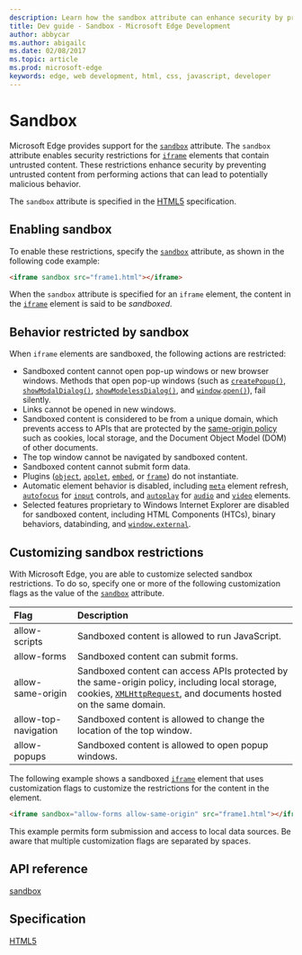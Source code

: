 ---description: Learn how the sandbox attribute can enhance security by preventing untrusted content from performing actions that can lead to potentially malicious behavior.
title: Dev guide - Sandbox - Microsoft Edge Development
author: abbycar
ms.author: abigailc
ms.date: 02/08/2017
ms.topic: article
ms.prod: microsoft-edge
keywords: edge, web development, html, css, javascript, developer
---# SandboxMicrosoft Edge provides support for the [`sandbox`](http://go.microsoft.com/fwlink/p/?LinkID=233101) attribute. The `sandbox` attribute enables security restrictions for [`iframe`](https://msdn.microsoft.com/library/ms535258) elements that contain untrusted content. These restrictions enhance security by preventing untrusted content from performing actions that can lead to potentially malicious behavior.The `sandbox` attribute is specified in the [HTML5](https://www.w3.org/TR/html5/embedded-content-0.html#attr-iframe-sandbox) specification.## Enabling sandboxTo enable these restrictions, specify the [`sandbox`](http://go.microsoft.com/fwlink/p/?LinkID=233101) attribute, as shown in the following code example:```html<iframe sandbox src="frame1.html"></iframe>```When the `sandbox` attribute is specified for an `iframe` element, the content in the [`iframe`](https://msdn.microsoft.com/library/ms535258) element is said to be *sandboxed*.## Behavior restricted by sandboxWhen `iframe` elements are sandboxed, the following actions are restricted:* Sandboxed content cannot open pop-up windows or new browser windows. Methods that open pop-up windows (such as [`createPopup()`](http://go.microsoft.com/fwlink/p/?LinkId=233330), [`showModalDialog()`](http://go.microsoft.com/fwlink/p/?LinkId=233331), [`showModelessDialog()`](https://msdn.microsoft.com/library/ms536761), and [`window`](http://go.microsoft.com/fwlink/p/?LinkID=209636).[`open()`](http://go.microsoft.com/fwlink/p/?LinkId=233333)), fail silently.* Links cannot be opened in new windows.* Sandboxed content is considered to be from a unique domain, which prevents access to APIs that are protected by the [same-origin policy](http://go.microsoft.com/fwlink/p/?LinkID=141677) such as cookies, local storage, and the Document Object Model (DOM) of other documents.* The top window cannot be navigated by sandboxed content.* Sandboxed content cannot submit form data.* Plugins ([`object`](https://msdn.microsoft.com/library/ms535859), [`applet`](https://msdn.microsoft.com/library/ms535183), [`embed`](https://msdn.microsoft.com/library/ms535245), or [`frame`](https://msdn.microsoft.com/library/ms535250)) do not instantiate.* Automatic element behavior is disabled, including [`meta`](https://msdn.microsoft.com/library/ms535853) element refresh, [`autofocus`](http://go.microsoft.com/fwlink/p/?LinkId=233308) for [`input`](https://msdn.microsoft.com/library/ms535260) controls, and [`autoplay`](http://go.microsoft.com/fwlink/p/?LinkId=233334) for [`audio`](http://go.microsoft.com/fwlink/p/?LinkID=197449) and [`video`](http://go.microsoft.com/fwlink/p/?LinkID=197448) elements.* Selected features proprietary to Windows Internet Explorer are disabled for sandboxed content, including HTML Components (HTCs), binary behaviors, databinding, and [`window.external`](http://go.microsoft.com/fwlink/p/?LinkId=233335).## Customizing sandbox restrictionsWith Microsoft Edge, you are able to customize selected sandbox restrictions. To do so, specify one or more of the following customization flags as the value of the [`sandbox`](http://go.microsoft.com/fwlink/p/?LinkID=233101) attribute.Flag | Description:------ | :-------allow-scripts | Sandboxed content is allowed to run JavaScript.allow-forms | Sandboxed content can submit forms.allow-same-origin | Sandboxed content can access APIs protected by the same-origin policy, including local storage, cookies, [`XMLHttpRequest`](http://go.microsoft.com/fwlink/p/?LinkId=233336), and documents hosted on the same domain.allow-top-navigation | Sandboxed content is allowed to change the location of the top window.allow-popups | Sandboxed content is allowed to open popup windows.The following example shows a sandboxed [`iframe`](https://msdn.microsoft.com/library/ms535258) element that uses customization flags to customize the restrictions for the content in the element.```html<iframe sandbox="allow-forms allow-same-origin" src="frame1.html"></iframe>```This example permits form submission and access to local data sources. Be aware that multiple customization flags are separated by spaces.## API reference[sandbox](https://msdn.microsoft.com/library/Hh772930)## Specification[HTML5](https://www.w3.org/TR/html5/embedded-content-0.html#attr-iframe-sandbox)